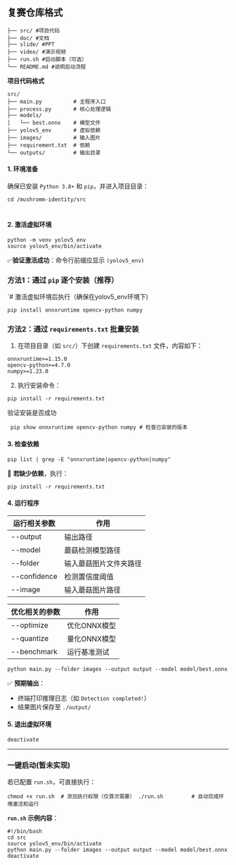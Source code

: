 ## 复赛仓库格式

```
├── src/ #项目代码
├── doc/ #文档
├── slide/ #PPT
├── video/ #演示视频
├── run.sh #启动脚本（可选）
└── README.md #说明启动流程
```

**项目代码格式**

```
src/
├── main.py          # 主程序入口
├── process.py       # 核心处理逻辑
├── models/
│   └── best.onnx    # 模型文件
├── yolov5_env       # 虚拟依赖
├── images/          # 输入图片
├── requirement.txt  # 依赖
└── outputs/         # 输出目录
```

#### **​1. 环境准备​**

确保已安装 `Python 3.8+` 和 `pip`，并进入项目目录：

```
cd /mushromm-identity/src
```
# 
#### ​**​2. 激活虚拟环境​**​

```
python -m venv yolov5_env 
source yolov5_env/bin/activate  
```
✅ ​**​验证激活成功​**​：命令行前缀应显示 `(yolov5_env)`
### 方法1：通过 `pip` 逐个安装（推荐）

`# 激活虚拟环境后执行（确保在yolov5_env环境下) 
```
pip install onnxruntime opencv-python numpy
```
### 方法2：通过 `requirements.txt` 批量安装

1. 在项目目录（如 `src/`）下创建 `requirements.txt` 文件，内容如下：
```
onnxruntime>=1.15.0
opencv-python>=4.7.0
numpy>=1.23.0 
```
   
2. 执行安装命令：
```
pip install -r requirements.txt
```
验证安装是否成功
```
 pip show onnxruntime opencv-python numpy # 检查已安装的版本
```

#### ​**​3. 检查依赖​**​

```
pip list | grep -E "onnxruntime|opencv-python|numpy"
```

🔧 ​**​若缺少依赖​**​，执行：

```
pip install -r requirements.txt
```

#### ​**​4. 运行程序​**

| 运行相关参数       | 作用          |
| ------------ | ----------- |
| --output     | 输出路径        |
| --model      | 蘑菇检测模型路径    |
| --folder     | 输入蘑菇图片文件夹路径 |
| --confidence | 检测置信度阈值     |
| --image      | 输入蘑菇图片路径    |

| 优化相关的参数     | 作用       |
| ----------- | -------- |
| --optimize  | 优化ONNX模型 |
| --quantize  | 量化ONNX模型 |
| --benchmark | 运行基准测试   |


```
python main.py --folder images --output output --model model/best.onnx
```

✅ ​**​预期输出​**​：

- 终端打印推理日志（如 `Detection completed!`）
- 结果图片保存至 `./output/`

#### ​**​5. 退出虚拟环境​**​

```
deactivate
```

---

### ​**​一键启动​**(暂未实现)​

若已配置 `run.sh`，可直接执行：

`chmod +x run.sh  # 添加执行权限（仅首次需要） ./run.sh         # 自动完成环境激活和运行`

​**​`run.sh` 示例内容​**​：

```
#!/bin/bash
cd src 
source yolov5_env/bin/activate
python main.py --folder images --output output --model model/best.onnx 
deactivate
```
